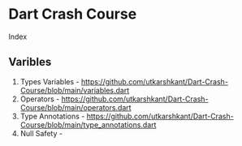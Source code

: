 # Dart Crash Course

Index

## Varibles
1. Types Variables - https://github.com/utkarshkant/Dart-Crash-Course/blob/main/variables.dart
2. Operators - https://github.com/utkarshkant/Dart-Crash-Course/blob/main/operators.dart
3. Type Annotations - https://github.com/utkarshkant/Dart-Crash-Course/blob/main/type_annotations.dart
4. Null Safety - 
